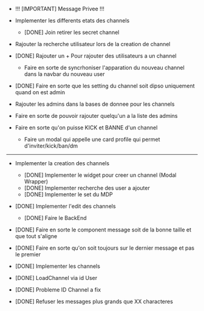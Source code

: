 - !!! [IMPORTANT] Message Privee !!!

- Implementer les differents etats des channels
	- [DONE] Join retirer les secret channel

- Rajouter la recherche utilisateur lors de la creation de channel

- [DONE] Rajouter un + Pour rajouter des utilisateurs a un channel
	- Faire en sorte de syncrhoniser l'apparation du nouveau channel dans la navbar du nouveau user

- [DONE] Faire en sorte que les setting du channel soit dipso uniquement quand on est admin
- Rajouter les admins dans la bases de donnee pour les channels
- Faire en sorte de pouvoir rajouter quelqu'un a la liste des admins

- Faire en sorte qu'on puisse KICK et BANNE d'un channel 
	- Faire un modal qui appelle une card profile qui permet d'inviter/kick/ban/dm 


-----------------------------------------------------------

- Implementer la creation des channels
	- [DONE] Implementer le widget pour creer un channel (Modal Wrapper)
	- [DONE] Implementer recherche des user a ajouter
	- [DONE] Implementer le set du MDP

- [DONE] Implementer l'edit des channels
	- [DONE] Faire le BackEnd

- [DONE] Faire en sorte le component message soit de la bonne taille et que tout s'aligne

- [DONE] Faire en sorte qu'on soit toujours sur le dernier message et pas le premier

- [DONE] Implementer les channels
- [DONE] LoadChannel via id User
- [DONE] Probleme ID Channel a fix

- [DONE] Refuser les messages plus grands que XX characteres